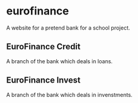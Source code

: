 # eurofinance

A website for a pretend bank for a school project.


## EuroFinance Credit
A branch of the bank which deals in loans.


## EuroFinance Invest
A branch of the bank which deals in invenstments.